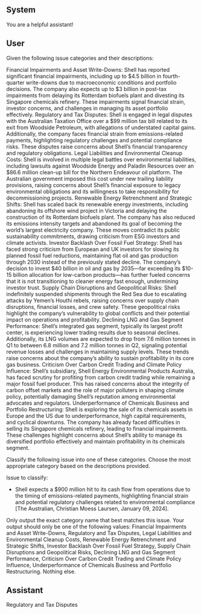 ## System

You are a helpful assistant!

## User


Given the following issue categories and their descriptions:

Financial Impairments and Asset Write-Downs: Shell has reported significant financial impairments, including up to $4.5 billion in fourth-quarter write-downs due to macroeconomic conditions and portfolio decisions. The company also expects up to $3 billion in post-tax impairments from delaying its Rotterdam biofuels plant and divesting its Singapore chemicals refinery. These impairments signal financial strain, investor concerns, and challenges in managing its asset portfolio effectively.
Regulatory and Tax Disputes: Shell is engaged in legal disputes with the Australian Taxation Office over a $99 million tax bill related to its exit from Woodside Petroleum, with allegations of understated capital gains. Additionally, the company faces financial strain from emissions-related payments, highlighting regulatory challenges and potential compliance risks. These disputes raise concerns about Shell’s financial transparency and regulatory obligations.
Legal Liabilities and Environmental Cleanup Costs: Shell is involved in multiple legal battles over environmental liabilities, including lawsuits against Woodside Energy and Paladin Resources over an $86.6 million clean-up bill for the Northern Endeavour oil platform. The Australian government imposed this cost under new trailing liability provisions, raising concerns about Shell’s financial exposure to legacy environmental obligations and its willingness to take responsibility for decommissioning projects.
Renewable Energy Retrenchment and Strategic Shifts: Shell has scaled back its renewable energy investments, including abandoning its offshore wind project in Victoria and delaying the construction of its Rotterdam biofuels plant. The company has also reduced its emissions intensity targets and abandoned its goal of becoming the world’s largest electricity company. These moves contradict its public sustainability commitments, drawing criticism from ESG investors and climate activists.
Investor Backlash Over Fossil Fuel Strategy: Shell has faced strong criticism from European and UK investors for slowing its planned fossil fuel reductions, maintaining flat oil and gas production through 2030 instead of the previously stated decline. The company’s decision to invest $40 billion in oil and gas by 2035—far exceeding its $10-15 billion allocation for low-carbon products—has further fueled concerns that it is not transitioning to cleaner energy fast enough, undermining investor trust.
Supply Chain Disruptions and Geopolitical Risks: Shell indefinitely suspended shipments through the Red Sea due to escalating attacks by Yemen’s Houthi rebels, raising concerns over supply chain disruptions, financial losses, and crew safety. These geopolitical risks highlight the company’s vulnerability to global conflicts and their potential impact on operations and profitability.
Declining LNG and Gas Segment Performance: Shell’s integrated gas segment, typically its largest profit center, is experiencing lower trading results due to seasonal declines. Additionally, its LNG volumes are expected to drop from 7.6 million tonnes in Q1 to between 6.8 million and 7.2 million tonnes in Q2, signaling potential revenue losses and challenges in maintaining supply levels. These trends raise concerns about the company’s ability to sustain profitability in its core gas business.
Criticism Over Carbon Credit Trading and Climate Policy Influence: Shell’s subsidiary, Shell Energy Environmental Products Australia, has faced scrutiny for profiting from carbon credit trading while remaining a major fossil fuel producer. This has raised concerns about the integrity of carbon offset markets and the role of major polluters in shaping climate policy, potentially damaging Shell’s reputation among environmental advocates and regulators.
Underperformance of Chemicals Business and Portfolio Restructuring: Shell is exploring the sale of its chemicals assets in Europe and the US due to underperformance, high capital requirements, and cyclical downturns. The company has already faced difficulties in selling its Singapore chemicals refinery, leading to financial impairments. These challenges highlight concerns about Shell’s ability to manage its diversified portfolio effectively and maintain profitability in its chemicals segment.

Classify the following issue into one of these categories. Choose the most appropriate category based on the descriptions provided.

Issue to classify:
- Shell expects a $900 million hit to its cash flow from operations due to the timing of emissions-related payments, highlighting financial strain and potential regulatory challenges related to environmental compliance [The Australian, Christian Moess Laursen, January 09, 2024].

Only output the exact category name that best matches this issue. Your output should only be one of the following values: Financial Impairments and Asset Write-Downs, Regulatory and Tax Disputes, Legal Liabilities and Environmental Cleanup Costs, Renewable Energy Retrenchment and Strategic Shifts, Investor Backlash Over Fossil Fuel Strategy, Supply Chain Disruptions and Geopolitical Risks, Declining LNG and Gas Segment Performance, Criticism Over Carbon Credit Trading and Climate Policy Influence, Underperformance of Chemicals Business and Portfolio Restructuring. Nothing else.
                

## Assistant

Regulatory and Tax Disputes

